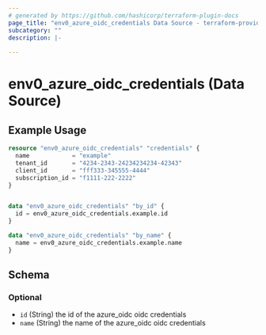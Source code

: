 ```yaml
---
# generated by https://github.com/hashicorp/terraform-plugin-docs
page_title: "env0_azure_oidc_credentials Data Source - terraform-provider-env0"
subcategory: ""
description: |-
  
---
```


# env0_azure_oidc_credentials (Data Source)



## Example Usage

```terraform
resource "env0_azure_oidc_credentials" "credentials" {
  name            = "example"
  tenant_id       = "4234-2343-24234234234-42343"
  client_id       = "fff333-345555-4444"
  subscription_id = "f1111-222-2222"
}


data "env0_azure_oidc_credentials" "by_id" {
  id = env0_azure_oidc_credentials.example.id
}

data "env0_azure_oidc_credentials" "by_name" {
  name = env0_azure_oidc_credentials.example.name
}
```

<!-- schema generated by tfplugindocs -->
## Schema

### Optional

- `id` (String) the id of the azure_oidc oidc credentials
- `name` (String) the name of the azure_oidc oidc credentials
